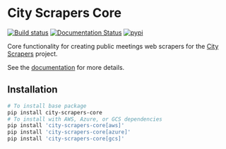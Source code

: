 # City Scrapers Core

[![Build status](https://github.com/City-Bureau/city-scrapers-core/workflows/CI/badge.svg)](https://github.com/City-Bureau/city-scrapers-core/actions)
[![Documentation Status](https://readthedocs.org/projects/city-scrapers-core/badge/?version=latest)](https://city-scrapers-core.readthedocs.io/en/latest/?badge=latest)
[![pypi](https://img.shields.io/pypi/v/city-scrapers-core)](https://pypi.org/project/city-scrapers-core/)

Core functionality for creating public meetings web scrapers for the [City Scrapers](https://cityscrapers.org/) project.

See the [documentation](https://city-scrapers-core.readthedocs.io/) for more details.

## Installation

```bash
# To install base package
pip install city-scrapers-core
# To install with AWS, Azure, or GCS dependencies
pip install 'city-scrapers-core[aws]'
pip install 'city-scrapers-core[azure]'
pip install 'city-scrapers-core[gcs]'
```

